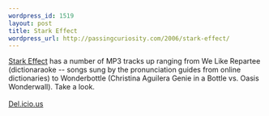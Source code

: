 ```yaml
--- 
wordpress_id: 1519
layout: post
title: Stark Effect
wordpress_url: http://passingcuriosity.com/2006/stark-effect/
---
```

<a href="http://www.stark-effect.com/">Stark Effect</a> has a number of MP3 tracks up ranging from <span class="title">We Like Repartee</span> (dictionaraoke -- songs sung by the pronunciation guides from online dictionaries) to <span class="title">Wonderbottle</span> (Christina Aguilera <span class="title">Genie in a Bottle</span> vs. Oasis <span  class="title">Wonderwall</span>). Take a look.<br /><br /><a href="http://del.icio.us/url/a5b686f3316f6774f8a815445b29a9a9">Del.icio.us</a>
